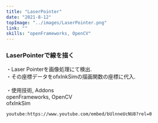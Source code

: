 ```yaml
---
title: "LaserPointer"
date: "2021-8-12"
topImage: "../images/LaserPointer.png"
link: ""
skills: "openFrameworks, OpenCV"
---
```


### LaserPointerで線を描く

・Laser Pointerを画像処理にて検出.<br>
・その座標データをofxInkSimの描画関数の座標に代入.<br>
<br>
・使用技術, Addons<br>openFrameworks, OpenCV<br>ofxInkSim

`youtube:https://www.youtube.com/embed/bUlnneUcNU8?rel=0`
 